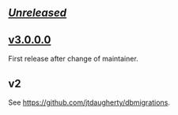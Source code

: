 ## [_Unreleased_](https://github.com/pbrisbin/dbmigrations/compare/v3.0.0.0...main)

## [v3.0.0.0](https://github.com/pbrisbin/dbmigrations/tree/v3.0.0.0)

First release after change of maintainer.

## v2

See https://github.com/jtdaugherty/dbmigrations.
